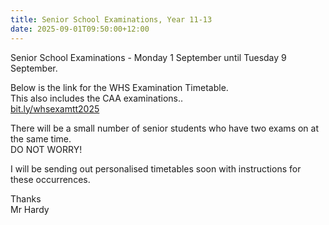 ```yaml
---
title: Senior School Examinations, Year 11-13
date: 2025-09-01T09:50:00+12:00
---
```

Senior School Examinations - Monday 1 September until Tuesday 9 September.

Below is the link for the WHS Examination Timetable.  
This also includes the CAA examinations..  
[bit.ly/whsexamtt2025](https://docs.google.com/document/d/1GE1uCZ2tA_8jeokzOSeaHCEwrCeYT_02mjqZ4OuchlI/edit?tab=t.0)

There will be a small number of senior students who have two exams on at the same time.  
DO NOT WORRY!  

I will be sending out personalised timetables soon with instructions for these occurrences.  

Thanks  
Mr Hardy
